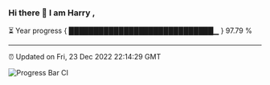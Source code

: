 ### Hi there 👋 I am Harry , 

⏳ Year progress { █████████████████████████████▁ } 97.79 %

---

⏰ Updated on Fri, 23 Dec 2022 22:14:29 GMT

![Progress Bar CI](https://github.com/duykhang68/duykhang68/workflows/Progress%20Bar%20CI/badge.svg)
